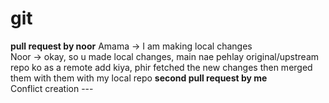 # git
**pull request by noor**
Amama -> I am making local changes   
Noor -> okay, so u made local changes, main nae pehlay original/upstream repo ko as a remote add kiya, phir fetched the new changes then merged them with them with my local repo
**second pull request by me**  
Conflict creation ---